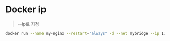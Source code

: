 # Docker ip

> --ip로 지정

```sh
docker run --name my-nginx --restart="always" -d --net mybridge --ip 172.20.0.4 -p 8888:80 nginx
```

